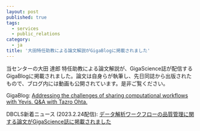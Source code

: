 ```yaml
---
layout: post
published: true
tags:
  - services
  - public_relations
category:
  - ja
title: '大田特任助教による論文解説がGigaBlogに掲載されました'
---
```

当センターの大田 達郎 特任助教による論文解説が、GigaScience誌が配信するGigaBlogに掲載されました。論文は自身らが執筆し、先日同誌から出版されたもので、ブログ内には動画も公開されています。是非ご覧ください。

GigaBlog: [Addressing the challenges of sharing computational workflows with Yevis. Q&A with Tazro Ohta.](http://gigasciencejournal.com/blog/yevis-qa-with-tazro-ohta/)

DBCLS新着ニュース (2023.2.24配信): [データ解析ワークフローの品質管理に関する論文がGigaScience誌に掲載されました](https://dbcls.rois.ac.jp/ja/2023/02/24/post1.html)

